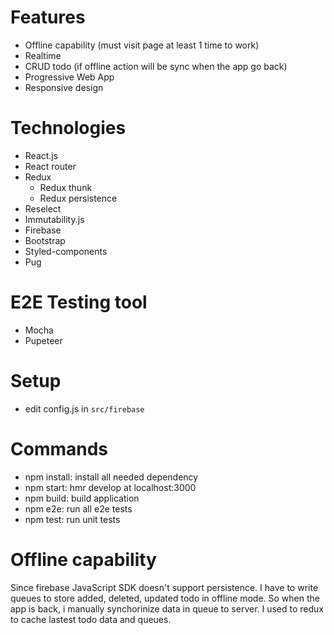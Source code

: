 # Features
- Offline capability (must visit page at least 1 time to work)
- Realtime
- CRUD todo (if offline action will be sync when the app go back)
- Progressive Web App
- Responsive design

# Technologies
- React.js
- React router
- Redux
  - Redux thunk
  - Redux persistence
- Reselect
- Immutability.js
- Firebase
- Bootstrap
- Styled-components
- Pug

# E2E Testing tool
- Mocha
- Pupeteer

# Setup
- edit config.js in `src/firebase`

# Commands
- npm install: install all needed dependency
- npm start: hmr develop at localhost:3000
- npm build: build application
- npm e2e: run all e2e tests
- npm test: run unit tests

# Offline capability
Since firebase JavaScript SDK doesn't support persistence. I have to write queues to store added, deleted, updated todo in offline mode. So when the app is back, i manually synchorinize data in queue to server. I used to redux to cache lastest todo data and queues.